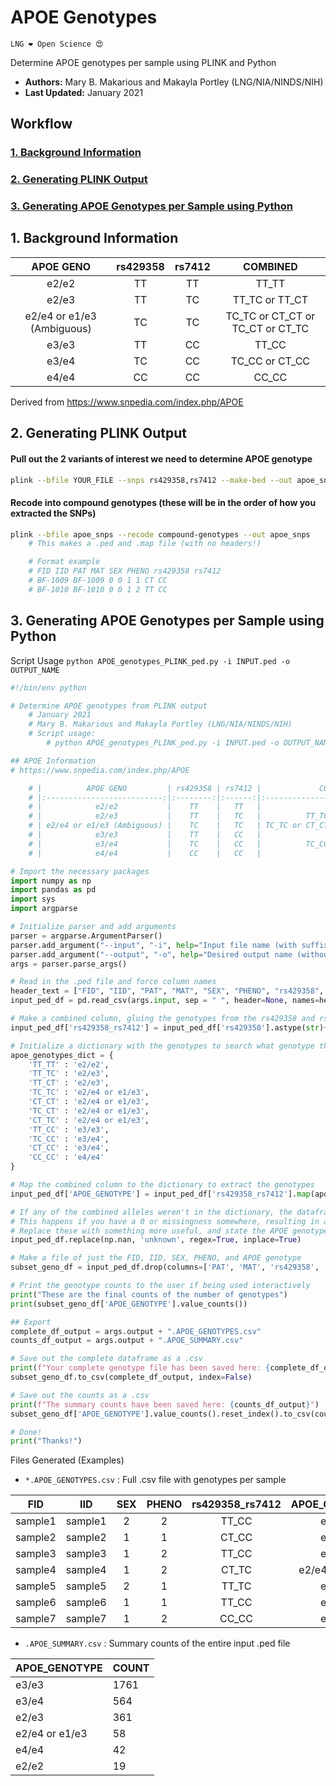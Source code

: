 # APOE Genotypes
`LNG ❤️ Open Science 😍`

Determine APOE genotypes per sample using PLINK and Python
- **Authors:** Mary B. Makarious and Makayla Portley (LNG/NIA/NINDS/NIH)
- **Last Updated:** January 2021


## Workflow
### [1. Background Information](#1)
### [2. Generating PLINK Output](#2)
### [3. Generating APOE Genotypes per Sample using Python](#3)


<a id="1"></a>
## 1. Background Information

|          APOE GENO         | rs429358 | rs7412 |             COMBINED             |
|:--------------------------:|:--------:|:------:|:--------------------------------:|
|            e2/e2           |    TT    |   TT   |               TT_TT              |
|            e2/e3           |    TT    |   TC   |          TT_TC or TT_CT          |
| e2/e4 or e1/e3 (Ambiguous) |    TC    |   TC   | TC_TC or CT_CT or TC_CT or CT_TC |
|            e3/e3           |    TT    |   CC   |               TT_CC              |
|            e3/e4           |    TC    |   CC   |          TC_CC or CT_CC          |
|            e4/e4           |    CC    |   CC   |               CC_CC              |

Derived from https://www.snpedia.com/index.php/APOE


<a id="2"></a>
## 2. Generating PLINK Output

#### Pull out the 2 variants of interest we need to determine APOE genotype
```bash
plink --bfile YOUR_FILE --snps rs429358,rs7412 --make-bed --out apoe_snps
```

#### Recode into compound genotypes (these will be in the order of how you extracted the SNPs)
```bash
plink --bfile apoe_snps --recode compound-genotypes --out apoe_snps
    # This makes a .ped and .map file (with no headers!)

    # Format example
    # FID IID PAT MAT SEX PHENO rs429358 rs7412
    # BF-1009 BF-1009 0 0 1 1 CT CC
    # BF-1010 BF-1010 0 0 1 2 TT CC
```

<a id="3"></a>
## 3. Generating APOE Genotypes per Sample using Python
Script Usage
`python APOE_genotypes_PLINK_ped.py -i INPUT.ped -o OUTPUT_NAME`


```python
#!/bin/env python

# Determine APOE genotypes from PLINK output
    # January 2021
    # Mary B. Makarious and Makayla Portley (LNG/NIA/NINDS/NIH)
    # Script usage:
        # python APOE_genotypes_PLINK_ped.py -i INPUT.ped -o OUTPUT_NAME

## APOE Information
# https://www.snpedia.com/index.php/APOE

    # |          APOE GENO         | rs429358 | rs7412 |             COMBINED             |
    # |:--------------------------:|:--------:|:------:|:--------------------------------:|
    # |            e2/e2           |    TT    |   TT   |               TT_TT              |
    # |            e2/e3           |    TT    |   TC   |          TT_TC or TT_CT          |
    # | e2/e4 or e1/e3 (Ambiguous) |    TC    |   TC   | TC_TC or CT_CT or TC_CT or CT_TC |
    # |            e3/e3           |    TT    |   CC   |               TT_CC              |
    # |            e3/e4           |    TC    |   CC   |          TC_CC or CT_CC          |
    # |            e4/e4           |    CC    |   CC   |               CC_CC              |

# Import the necessary packages
import numpy as np
import pandas as pd
import sys
import argparse

# Initialize parser and add arguments
parser = argparse.ArgumentParser()
parser.add_argument("--input", "-i", help="Input file name (with suffix)")
parser.add_argument("--output", "-o", help="Desired output name (without suffix)")
args = parser.parse_args()

# Read in the .ped file and force column names
header_text = ["FID", "IID", "PAT", "MAT", "SEX", "PHENO", "rs429358", "rs7412"]
input_ped_df = pd.read_csv(args.input, sep = " ", header=None, names=header_text)

# Make a combined column, gluing the genotypes from the rs429358 and rs7412 columns
input_ped_df['rs429358_rs7412'] = input_ped_df['rs429358'].astype(str)+'_'+input_ped_df['rs7412']

# Initialize a dictionary with the genotypes to search what genotype the alleles generate
apoe_genotypes_dict = {
    'TT_TT' : 'e2/e2',
    'TT_TC' : 'e2/e3',
    'TT_CT' : 'e2/e3',
    'TC_TC' : 'e2/e4 or e1/e3',
    'CT_CT' : 'e2/e4 or e1/e3',
    'TC_CT' : 'e2/e4 or e1/e3',
    'CT_TC' : 'e2/e4 or e1/e3',
    'TT_CC' : 'e3/e3',
    'TC_CC' : 'e3/e4',
    'CT_CC' : 'e3/e4',
    'CC_CC' : 'e4/e4'
}

# Map the combined column to the dictionary to extract the genotypes
input_ped_df['APOE_GENOTYPE'] = input_ped_df['rs429358_rs7412'].map(apoe_genotypes_dict)

# If any of the combined alleles weren't in the dictionary, the dataframe now has NaN values
# This happens if you have a 0 or missingness somewhere, resulting in an unsure genotype call
# Replace these with something more useful, and state the APOE genotype as "unknown"
input_ped_df.replace(np.nan, 'unknown', regex=True, inplace=True)

# Make a file of just the FID, IID, SEX, PHENO, and APOE genotype
subset_geno_df = input_ped_df.drop(columns=['PAT', 'MAT', 'rs429358', 'rs7412'])

# Print the genotype counts to the user if being used interactively
print("These are the final counts of the number of genotypes")
print(subset_geno_df['APOE_GENOTYPE'].value_counts())

## Export
complete_df_output = args.output + ".APOE_GENOTYPES.csv"
counts_df_output = args.output + ".APOE_SUMMARY.csv"

# Save out the complete dataframe as a .csv
print(f"Your complete genotype file has been saved here: {complete_df_output}")
subset_geno_df.to_csv(complete_df_output, index=False)

# Save out the counts as a .csv
print(f"The summary counts have been saved here: {counts_df_output}")
subset_geno_df['APOE_GENOTYPE'].value_counts().reset_index().to_csv(counts_df_output, index=False, header=['APOE_GENOTYPE', 'COUNT'])

# Done!
print("Thanks!")
```

Files Generated (Examples)
- `*.APOE_GENOTYPES.csv` : Full .csv file with genotypes per sample


|   FID   	|   IID   	| SEX 	| PHENO 	| rs429358_rs7412 	|  APOE_GENOTYPE 	|
|:-------:	|:-------:	|:---:	|:-----:	|:---------------:	|:--------------:	|
| sample1 	| sample1 	|  2  	|   2   	|      TT_CC      	|      e3/e3     	|
| sample2 	| sample2 	|  1  	|   1   	|      CT_CC      	|      e3/e4     	|
| sample3 	| sample3 	|  1  	|   2   	|      TT_CC      	|      e3/e3     	|
| sample4 	| sample4 	|  1  	|   2   	|      CT_TC      	| e2/e4 or e1/e3 	|
| sample5 	| sample5 	|  2  	|   1   	|      TT_TC      	|      e2/e3     	|
| sample6 	| sample6 	|  1  	|   1   	|      TT_CC      	|      e3/e3     	|
| sample7 	| sample7 	|  1  	|   2   	|      CC_CC      	|      e4/e4     	|

- `.APOE_SUMMARY.csv` : Summary counts of the entire input .ped file

| APOE_GENOTYPE  	| COUNT 	|
|----------------	|-------	|
| e3/e3          	| 1761  	|
| e3/e4          	| 564   	|
| e2/e3          	| 361   	|
| e2/e4 or e1/e3 	| 58    	|
| e4/e4          	| 42    	|
| e2/e2          	| 19    	|
